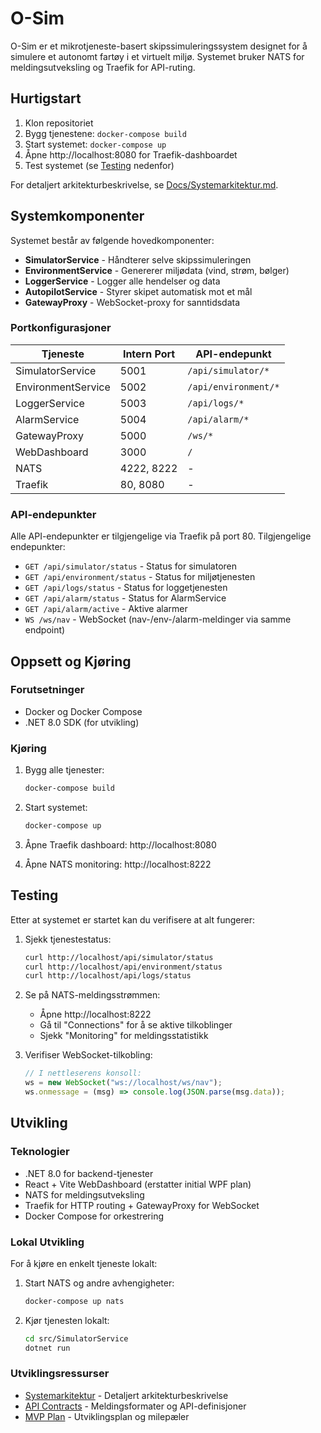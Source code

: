 # O-Sim

O-Sim er et mikrotjeneste-basert skipssimuleringssystem designet for å simulere et autonomt fartøy i et virtuelt miljø. Systemet bruker NATS for meldingsutveksling og Traefik for API-ruting.

## Hurtigstart

1. Klon repositoriet
2. Bygg tjenestene: `docker-compose build`
3. Start systemet: `docker-compose up`
4. Åpne http://localhost:8080 for Traefik-dashboardet
5. Test systemet (se [Testing](#testing) nedenfor)

For detaljert arkitekturbeskrivelse, se [Docs/Systemarkitektur.md](Docs/Systemarkitektur.md).

## Systemkomponenter

Systemet består av følgende hovedkomponenter:

- **SimulatorService** - Håndterer selve skipssimuleringen
- **EnvironmentService** - Genererer miljødata (vind, strøm, bølger)
- **LoggerService** - Logger alle hendelser og data
- **AutopilotService** - Styrer skipet automatisk mot et mål
- **GatewayProxy** - WebSocket-proxy for sanntidsdata

### Portkonfigurasjoner

| Tjeneste           | Intern Port | API-endepunkt        |
| ------------------ | ----------- | -------------------- |
| SimulatorService   | 5001        | `/api/simulator/*`   |
| EnvironmentService | 5002        | `/api/environment/*` |
| LoggerService      | 5003        | `/api/logs/*`        |
| AlarmService       | 5004        | `/api/alarm/*`       |
| GatewayProxy       | 5000        | `/ws/*`              |
| WebDashboard       | 3000        | `/`                  |
| NATS               | 4222, 8222  | -                    |
| Traefik            | 80, 8080    | -                    |

### API-endepunkter

Alle API-endepunkter er tilgjengelige via Traefik på port 80. Tilgjengelige endepunkter:

- `GET /api/simulator/status` - Status for simulatoren
- `GET /api/environment/status` - Status for miljøtjenesten
- `GET /api/logs/status` - Status for loggetjenesten
- `GET /api/alarm/status` - Status for AlarmService
- `GET /api/alarm/active` - Aktive alarmer
- `WS /ws/nav` - WebSocket (nav-/env-/alarm-meldinger via samme endpoint)

## Oppsett og Kjøring

### Forutsetninger

- Docker og Docker Compose
- .NET 8.0 SDK (for utvikling)

### Kjøring

1. Bygg alle tjenester:

   ```bash
   docker-compose build
   ```

2. Start systemet:

   ```bash
   docker-compose up
   ```

3. Åpne Traefik dashboard:
   http://localhost:8080

4. Åpne NATS monitoring:
   http://localhost:8222

## Testing

Etter at systemet er startet kan du verifisere at alt fungerer:

1. Sjekk tjenestestatus:

   ```bash
   curl http://localhost/api/simulator/status
   curl http://localhost/api/environment/status
   curl http://localhost/api/logs/status
   ```

2. Se på NATS-meldingsstrømmen:

   - Åpne http://localhost:8222
   - Gå til "Connections" for å se aktive tilkoblinger
   - Sjekk "Monitoring" for meldingsstatistikk

3. Verifiser WebSocket-tilkobling:
   ```javascript
   // I nettleserens konsoll:
   ws = new WebSocket("ws://localhost/ws/nav");
   ws.onmessage = (msg) => console.log(JSON.parse(msg.data));
   ```

## Utvikling

### Teknologier

- .NET 8.0 for backend-tjenester
- React + Vite WebDashboard (erstatter initial WPF plan)
- NATS for meldingsutveksling
- Traefik for HTTP routing + GatewayProxy for WebSocket
- Docker Compose for orkestrering

### Lokal Utvikling

For å kjøre en enkelt tjeneste lokalt:

1. Start NATS og andre avhengigheter:

   ```bash
   docker-compose up nats
   ```

2. Kjør tjenesten lokalt:
   ```bash
   cd src/SimulatorService
   dotnet run
   ```

### Utviklingsressurser

- [Systemarkitektur](Docs/Systemarkitektur.md) - Detaljert arkitekturbeskrivelse
- [API Contracts](Docs/api-contracts.md) - Meldingsformater og API-definisjoner
- [MVP Plan](Docs/mvp-plan.md) - Utviklingsplan og milepæler
